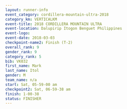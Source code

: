 ```yaml
---
layout: runner-info 
event_category: cordillera-mountain-ultra-2018 
category_km: VERTICALKM 
event-title: 2018 CORDILLERA MOUNTAIN ULTRA 
event-location: Dalupirip Itogon Benguet Philippines 
event-logo: 
event-date: 2018-03-03 
checkpoint-name2: Finish (T-2) 
overall_rank: 9
gender_rank: 9
category_rank: 5
bib: VK032
first_name: Mark
last_name: Itol
gender: M
team_name: n/a
start: Sat, 05-59-00 am
checkpoint2: Sat, 06-59-38 am
finish: 1-00-38
status: FINISHER
---
```

